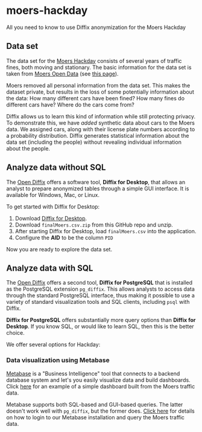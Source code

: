 # moers-hackday

All you need to know to use Diffix anonymization for the Moers Hackday

## Data set

The data set for the [Moers Hackday](https://www.codeforniederrhein.de/hackday-2022/) consists of several years of traffic fines, both moving and stationary. The basic information for the data set is taken from [Moers Open Data](https://www.offenesdatenportal.de/organization/moers) (see [this page](https://www.offenesdatenportal.de/organization/20a7743d-057b-4e0e-a341-cf0adaf1502a?groups=transport-verkehr&tags=Bu%C3%9Fgelder)).

Moers removed all personal information from the data set. This makes the dataset private, but results in the loss of some potentially information about the data: How many different cars have been fined? How many fines do different cars have? Where do the cars come from?

Diffix allows us to learn this kind of information while still protecting privacy. To demonstrate this, we have *added* synthetic data about cars to the Moers data. We assigned cars, along with their license plate numbers according to a probability distribution. Diffix generates statistical information about the data set (including the people) without revealing individual information about the people.

## Analyze data without SQL

The [Open Diffix](https://open-diffix.org) offers a software tool, **Diffix for Desktop**, that allows an analyst to prepare anonymized tables through a simple GUI interface. It is available for Windows, Mac, or Linux.

To get started with Diffix for Desktop:

1. Download [Diffix for Desktop](https://www.open-diffix.org/download).
2. Download `finalMoers.csv.zip` from this GitHub repo and unzip.
4. After starting Diffix for Desktop, load `finalMoers.csv` into the application.
5. Configure the **AID** to be the column `PID`

Now you are ready to explore the data set.

## Analyze data with SQL

The [Open Diffix](https://open-diffix.org) offers a second tool, **Diffix for PostgreSQL** that is installed as the PostgreSQL extension `pg_diffix`. This allows analysts to access data through the standard PostgreSQL interface, thus making it possible to use a variety of standard visualization tools and SQL clients, including `psql` with Diffix.

**Diffix for PostgreSQL** offers substantially more query options than **Diffix for Desktop**. If you know SQL, or would like to learn SQL, then this is the better choice.

We offer several options for Hackday:

### Data visualization using Metabase

[Metabase](https://www.metabase.com/) is a "Business Intelligence" tool that connects to a backend database system and let's you easily visualize data and build dashboards.  Click [here](http://metabase.open-diffix.org/public/dashboard/639cfe51-f9d5-4683-b76b-a9328f46a418) for an example of a simple dashboard built from the Moers traffic data.

Metabase supports both SQL-based and GUI-based queries. The latter doesn't work well with `pg_diffix`, but the former does. [Click here](metabase.md) for details on how to login to our Metabase installation and query the Moers traffic data.